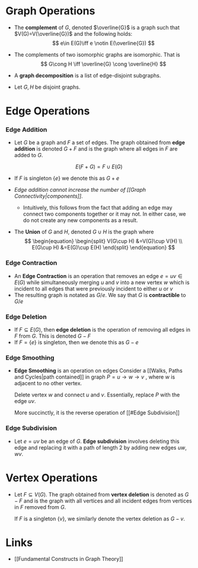 # Graph Operations
* The **complement** of $G$, denoted $\overline{G}$ is a graph such that $V(G)=V(\overline{G})$  and the following holds: 
$$
e\in E(G)\iff e \notin E(\overline{G})
$$

* The complements of two isomorphic graphs are isomorphic. That is 
$$
G\cong H \iff \overline{G} \cong \overline{H}
$$

* A **graph decomposition** is a list of edge-disjoint subgraphs.

* Let $G,H$ be disjoint graphs.
# Edge Operations
### Edge Addition
* Let $G$ be a graph and $F$ a set of edges. The graph obtained from **edge addition** is denoted $G+F$ and is the graph where all edges in $F$ are added to $G$.
  
$$
E(F+G) = F\cup E(G)
$$

* If $F$ is singleton $\{e\}$ we denote this as $G+e$
* *Edge addition cannot increase the number of [[Graph Connectivity|components]]*.
	* Intuitively, this follows from the fact that adding an edge may connect two components together or it may not. In either case, we do not create any new components as a result.

* The **Union** of $G$ and $H$, denoted $G\cup H$ is the graph where 
$$
\begin{equation}
\begin{split}
V(G\cup H) &=V(G)\cup V(H) \\
E(G\cup H) &=E(G)\cup E(H)
\end{split}
\end{equation}
$$
### Edge Contraction
* An **Edge Contraction** is an operation that removes an edge $e=uv\in E(G)$  while simultaneously merging $u$ and $v$ into a new vertex $w$ which is incident  to all edges that were previously incident to either $u$ or $v$ 
* The resulting graph is notated as $G/e$. We say that $G$ is **contractible** to $G/e$ 

### Edge Deletion
* If $F\subseteq E(G)$, then **edge deletion** is  the operation of removing all edges in $F$ from $G$. This is denoted $G-F$
* If $F=\{e\}$ is singleton, then we denote this as $G-e$

### Edge Smoothing
* **Edge Smoothing** is an operation on edges  Consider a [[Walks, Paths and Cycles|path contained]] in graph $P=u\to w\to v$ , where $w$ is adjacent to no other vertex.
  
  Delete vertex $w$ and connect $u$ and $v$. Essentially, replace $P$ with the edge $uv$.
  
  More succinctly, it is the reverse operation of [[#Edge Subdivision]]

### Edge Subdivision
* Let $e=uv$ be an edge of $G$. **Edge subdivision** involves deleting this edge and replacing it with a path of length $2$ by adding new edges $uw, wv$.

# Vertex Operations
* Let $F\subseteq V(G)$. The graph obtained from **vertex deletion** is denoted as $G-F$ and is the graph with all vertices and all incident edges from vertices in $F$ removed from $G$.
  
  If $F$ is a singleton $\{v\}$, we similarly denote the vertex deletion as $G-v$.

# Links
* [[Fundamental Constructs in Graph Theory]]